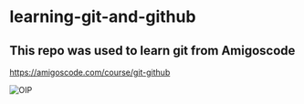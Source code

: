 # learning-git-and-github

## This repo was used to learn git from Amigoscode



https://amigoscode.com/course/git-github


![OIP](https://user-images.githubusercontent.com/65416055/225944232-aff7e36b-3aac-48b2-a206-a3bc73800022.jpg)
